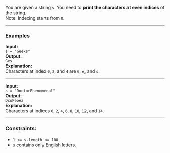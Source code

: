 You are given a string `s`. You need to **print the characters at even indices** of the string.  
Note: Indexing starts from `0`.

---

### Examples

**Input:**  
`s = "Geeks"`  
**Output:**  
`Ges`  
**Explanation:**  
Characters at index `0`, `2`, and `4` are `G`, `e`, and `s`.

---

**Input:**  
`s = "DoctorPhenomenal"`  
**Output:**  
`DcoPeoea`  
**Explanation:**  
Characters at indices `0`, `2`, `4`, `6`, `8`, `10`, `12`, and `14`.

---

### Constraints:
- `1 <= s.length <= 100`
- `s` contains only English letters.
